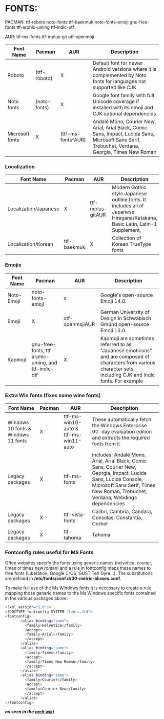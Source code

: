
# FONTS:
PACMAN: ttf-roboto noto-fonts ttf-baekmuk noto-fonts-emoji gnu-free-fonts ttf-arphic-uming ttf-indic-otf


AUR: ttf-ms-fonts ttf-mplus-git otf-openmoji

| Font Name       | Pacman       | AUR                | Description                                                                                                                                       |
| --------------- | ------------ | ------------------ | ------------------------------------------------------------------------------------------------------------------------------------------------- |
| Roboto          | (ttf-roboto) | X                  | Default font for newer Android versions where it is complemented by Noto fonts for languages not supported like CJK                               |
| Noto fonts      | (noto-fonts) | X                  | Google font family with full Unicode coverage if installed with its emoji and CJK optional dependencies                                           |
| Microsoft fonts | X            | (ttf-ms-fonts^AUR) | Andalé Mono, Courier New, Arial, Arial Black, Comic Sans, Impact, Lucida Sans, Microsoft Sans Serif, Trebuchet, Verdana, Georgia, Times New Roman |


### Localization
| Font Name             | Pacman      | AUR              | Description                                                                                                                 |
| --------------------- | ----------- | ---------------- | --------------------------------------------------------------------------------------------------------------------------- |
| Localization/Japanese | X           | ttf-mplus-gitAUR | Modern Gothic style Japanese outline fonts. It includes all of Japanese Hiragana/Katakana, Basic Latin, Latin-1 Supplement, | Latin Extended-A, IPA Extensions and most of Japanese Kanji, Greek, Cyrillic, Vietnamese with 7 weights (proportional) or 5 weights (monospace). |
| Localization/Korean   | ttf-baekmuk | X                | Collection of Korean TrueType fonts                                                                                         |

### Emojis
| Font Name  | Pacman                                              | AUR             | Description                                                                                                                                                      |
| ---------- | --------------------------------------------------- | --------------- | ---------------------------------------------------------------------------------------------------------------------------------------------------------------- |
| Noto-Emoji | noto-fonts-emoji                                    | x               | Google's open-source Emoji 14.0.                                                                                                                                 |
| Emoji      | X                                                   | otf-openmojiAUR | German University of Design in Schwäbisch Gmünd open-source Emoji 13.0.                                                                                          |
| Kaomoji    | gnu-free-fonts, ttf-arphic-uming, and ttf-indic-otf | X               | Kaomoji are sometimes referred to as "Japanese emoticons" and are composed of characters from various character sets, including CJK and Indic fonts. For example |




### Extra Win fonts (fixes some wine fonts)

| Font Name                           | Pacman | AUR                                   | Description                                                                                                                                                                                        |
| ----------------------------------- | ------ | ------------------------------------- | -------------------------------------------------------------------------------------------------------------------------------------------------------------------------------------------------- |
| Windows 10 fonts & Windows 11 fonts | X      | ttf-ms-win10-auto & ttf-ms-win11-auto | These automatically fetch the Windows Enterprise 90-day evaluation edition and extracts the required fonts from it                                                                                 |
| Legacy packages                     | X      | ttf-ms-fonts                          | includes: Andalé Mono, Arial, Arial Black, Comic Sans, Courier New, Georgia, Impact, Lucida Sans, Lucida Console, Microsoft Sans Serif, Times New Roman, Trebuchet, Verdana, Webdings dependencies |
| Legacy packages                     | X      | ttf-vista-fonts                       | Calibri, Cambria, Candara, Consolas, Constantia, Corbel                                                                                                                                            |
| Legacy packages                     | X      | ttf-tahoma                            | Tahoma                                                                                                                                                                                             |




### Fontconfig rules useful for MS Fonts




Often websites specify the fonts using generic names (helvetica, courier, times or times new roman) and a rule in fontconfig maps these names to free fonts (Liberation, Google CrOS, GUST TeX Gyre...). The substitutions are defined in **/etc/fonts/conf.d/30-metric-aliases.conf**.

To make full use of the Ms Windows fonts it is necessary to create a rule mapping those generic names to the Ms Windows specific fonts contained in the various packages above:

```Bash
<?xml version="1.0"?>
<!DOCTYPE fontconfig SYSTEM "fonts.dtd">
<fontconfig>
       <alias binding="same">
         <family>Helvetica</family>
         <accept>
         <family>Arial</family>
         </accept>
       </alias>
       <alias binding="same">
         <family>Times</family>
         <accept>
         <family>Times New Roman</family>
         </accept>
       </alias>
       <alias binding="same">
         <family>Courier</family>
         <accept>
         <family>Courier New</family>
         </accept>
       </alias>
</fontconfig>
```

***as seen in the [arch wiki](https://wiki.archlinux.org/title/Microsoft_fonts)***